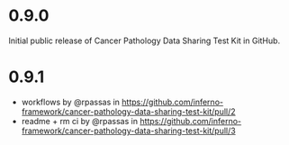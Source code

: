 # 0.9.0
Initial public release of Cancer Pathology Data Sharing Test Kit in GitHub.

# 0.9.1
* workflows by @rpassas in https://github.com/inferno-framework/cancer-pathology-data-sharing-test-kit/pull/2
* readme + rm ci by @rpassas in https://github.com/inferno-framework/cancer-pathology-data-sharing-test-kit/pull/3